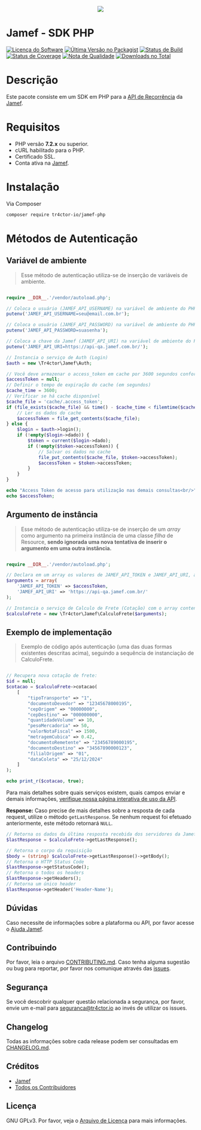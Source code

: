 <p align="center"><img src ="https://marketing-jamef-prd.s3.us-east-2.amazonaws.com/site/assets/logotipos/nova-logo-jamef.svg" /></p>

##
# Jamef - SDK PHP

[![Licença do Software][badge-license]](LICENSE)
[![Última Versão no Packagist][badge-version]][link-packagist]
[![Status de Build][badge-travis]][link-travis]
[![Status de Coverage][badge-scrutinizer]][link-scrutinizer]
[![Nota de Qualidade][badge-code-quality]][link-code-quality]
[![Downloads no Total][badge-downloads]][link-downloads]

# Descrição
Este pacote consiste em um SDK em PHP para a [API de Recorrência][link-introducao-api] da [Jamef][link-jamef].

# Requisitos
- PHP versão **7.2.x** ou superior.
- cURL habilitado para o PHP.
- Certificado SSL.
- Conta ativa na [Jamef](https://developers.jamef.com.br/ "Jamef").

# Instalação

Via Composer

```bash
composer require tr4ctor-io/jamef-php
```

# Métodos de Autenticação

## Variável de ambiente

> Esse método de autenticação utiliza-se de inserção de variáveis de ambiente.

```php

require __DIR__.'/vendor/autoload.php';

// Coloca o usuário (JAMEF_API_USERNAME) na variável de ambiente do PHP.
putenv('JAMEF_API_USERNAME=seu@email.com.br');

// Coloca o usuário (JAMEF_API_PASSWORD) na variável de ambiente do PHP.
putenv('JAMEF_API_PASSWORD=suasenha');

// Coloca a chave da Jamef (JAMEF_API_URI) na variável de ambiente do PHP.
putenv('JAMEF_API_URI=https://api-qa.jamef.com.br/');

// Instancia o serviço de Auth (Login)
$auth = new \Tr4ctor\Jamef\Auth;

// Você deve armazenar o access_token em cache por 3600 segundos conforme exemplo abaixo
$accessToken = null;
// Definir o tempo de expiração do cache (em segundos)
$cache_time = 3600;
// Verificar se há cache disponível
$cache_file = 'cache/.access_token';
if (file_exists($cache_file) && time() - $cache_time < filemtime($cache_file)) {
    // Ler os dados do cache
    $accessToken = file_get_contents($cache_file);
} else {
    $login = $auth->login();
    if (!empty($login->dado)) {
        $token = current($login->dado);
        if (!empty($token->accessToken)) {
            // Salvar os dados no cache
            file_put_contents($cache_file, $token->accessToken);
            $accessToken = $token->accessToken;
        }
    }
}

echo "Access Token de acesso para utilização nas demais consultas<br/>";
echo $accessToken;
```

## Argumento de instância

> Esse método de autenticação utiliza-se de inserção de um *array* como argumento na primeira instância de uma classe *filha* de Resource, **sendo ignorada uma nova tentativa de inserir o argumento em uma outra instância.**

```php

require __DIR__.'/vendor/autoload.php';

// Declara em um array os valores de JAMEF_API_TOKEN e JAMEF_API_URI, aqui estamos passando o accessToken necessário para autenticação.
$arguments = array(
    'JAMEF_API_TOKEN' => $accessToken,
    'JAMEF_API_URI' => 'https://api-qa.jamef.com.br/'
);

// Instancia o serviço de Calculo de Frete (Cotação) com o array contendo JAMEF_API_TOKEN e JAMEF_API_URI
$calculoFrete = new \Tr4ctor\Jamef\CalculoFrete($arguments);

```

## Exemplo de implementação

> Exemplo de código após autenticação (uma das duas formas existentes descritas acima), seguindo a sequência de instanciação de CalculoFrete.

```php

// Recupera nova cotação de frete:
$id = null;
$cotacao = $calculoFrete->cotacao(
    [
        "tipoTransporte" => "1",
        "documentoDevedor" => "12345678000195",
        "cepOrigem" => "00000000",
        "cepDestino" => "000000000",
        "quantidadeVolume" => 10,
        "pesoMercadoria" => 50,
        "valorNotaFiscal" => 1500,
        "metragemCubica" => 0.42,
        "documentoRemetente" => "23456789000195",
        "documentoDestino" => "34567890000123",
        "filialOrigem" => "01",
        "dataColeta" => "25/12/2024"
    ]
);

echo print_r($cotacao, true);
```

Para mais detalhes sobre quais serviços existem, quais campos enviar e demais informações,
[verifique nossa página interativa de uso da API][link-api].

**Response:**
Caso precise de mais detalhes sobre a resposta de cada request, utilize o método `getLastResponse`. Se nenhum request foi efetuado anteriormente, este método retornará `NULL`.

```php
// Retorna os dados da última resposta recebida dos servidores da Jamef
$lastResponse = $calculoFrete->getLastResponse();

// Retorna o corpo da requisição
$body = (string) $calculoFrete->getLastResponse()->getBody();
// Retorna o HTTP Status Code
$lastResponse->getStatusCode();
// Retorna o todos os headers
$lastResponse->getHeaders();
// Retorna um único header
$lastResponse->getHeader('Header-Name');
```

## Dúvidas
Caso necessite de informações sobre a plataforma ou API, por favor acesse o [Ajuda Jamef](https://developers.jamef.com.br/ajuda).

## Contribuindo
Por favor, leia o arquivo [CONTRIBUTING.md](CONTRIBUTING.md).
Caso tenha alguma sugestão ou bug para reportar, por favor nos comunique através das [issues](./issues).

## Segurança
Se você descobrir qualquer questão relacionada a segurança, por favor, envie um e-mail para seguranca@tr4ctor.io ao invés de utilizar os issues.

## Changelog
Todas as informações sobre cada release podem ser consultadas em [CHANGELOG.md](CHANGELOG.md).

## Créditos
- [Jamef][link-author]
- [Todos os Contribuidores][link-contributors]

## Licença
GNU GPLv3. Por favor, veja o [Arquivo de Licença](license.txt) para mais informações.

[badge-version]: https://img.shields.io/packagist/v/tr4ctor-io/jamef-php.svg
[badge-license]: https://img.shields.io/badge/license-GPLv3-blue.svg
[badge-travis]: https://img.shields.io/travis/tr4ctor-io/jamef-php/master.svg
[badge-scrutinizer]: https://img.shields.io/scrutinizer/coverage/g/tr4ctor-io/jamef-php.svg
[badge-code-quality]: https://img.shields.io/scrutinizer/g/tr4ctor-io/jamef-php.svg
[badge-downloads]: https://img.shields.io/packagist/dt/tr4ctor-io/jamef-php.svg

[link-packagist]: https://packagist.org/packages/tr4ctor-io/jamef-php
[link-travis]: https://travis-ci.org/tr4ctor-io/jamef-php
[link-scrutinizer]: https://scrutinizer-ci.com/g/tr4ctor-io/jamef-php/code-structure
[link-code-quality]: https://scrutinizer-ci.com/g/tr4ctor-io/jamef-php
[link-downloads]: https://packagist.org/packages/tr4ctor-io/jamef-php
[link-author]: https://github.com/tr4ctor-io
[link-contributors]: ../../contributors
[link-jamef]: https://www.jamef.com.br
[link-introducao-api]: https://developers.jamef.com.br/documentacao/4db4f35c-47b5-4dd0-8a7f-2273709a1043/introducao-api
[link-api]: https://developers.jamef.com.br/
